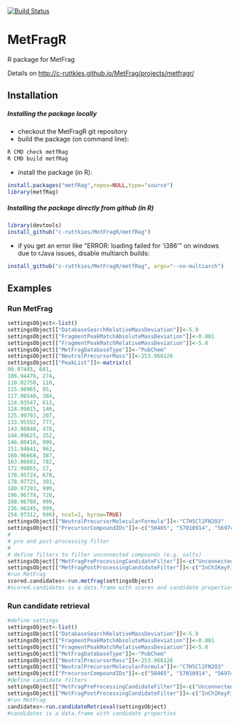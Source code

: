 [![Build
Status](https://travis-ci.org/c-ruttkies/MetFragR.svg?branch=master)](https://travis-ci.org/c-ruttkies/MetFragR)

MetFragR
========

R package for MetFrag

Details on http://c-ruttkies.github.io/MetFrag/projects/metfragr/

Installation
------------

##### Installing the package locally
- checkout the MetFragR git repository
- build the package (on command line): <br>
```bash
R CMD check metfRag
R CMD build metfRag
```
- install the package (in R): <br>
```R
install.packages("metfRag",repos=NULL,type="source")
library(metfRag)
```

##### Installing the package directly from github (in R)
```R
library(devtools)
install_github("c-ruttkies/MetFragR/metfRag")
```
- if you get an error like "ERROR: loading failed for 'i386'" on windows
due to rJava issues, disable multiarch builds:
```R
install_github("c-ruttkies/MetFragR/metfRag", args="--no-multiarch")
```

Examples
--------

### Run MetFrag
```R
settingsObject<-list()
settingsObject[["DatabaseSearchRelativeMassDeviation"]]<-5.0
settingsObject[["FragmentPeakMatchAbsoluteMassDeviation"]]<-0.001
settingsObject[["FragmentPeakMatchRelativeMassDeviation"]]<-5.0
settingsObject[["MetFragDatabaseType"]]<-"PubChem"
settingsObject[["NeutralPrecursorMass"]]<-253.966126
settingsObject[["PeakList"]]<-matrix(c(
90.97445, 681,
106.94476, 274,
110.02750, 110,
115.98965, 95,
117.98540, 384,
124.93547, 613,
124.99015, 146,
125.99793, 207,
133.95592, 777,
143.98846, 478,
144.99625, 352,
146.00410, 999,
151.94641, 962,
160.96668, 387,
163.00682, 782,
172.99055, 17,
178.95724, 678,
178.97725, 391,
180.97293, 999,
196.96778, 720,
208.96780, 999,
236.96245, 999,
254.97312, 999), ncol=2, byrow=TRUE)
settingsObject[["NeutralPrecursorMolecularFormula"]]<-"C7H5Cl2FN2O3"
settingsObject[["PrecursorCompoundIDs"]]<-c("50465", "57010914", "56974741", "88419651", "23354334")
#
# pre and post-processing filter
#
# define filters to filter unconnected compounds (e.g. salts)
settingsObject[["MetFragPreProcessingCandidateFilter"]]<-c("UnconnectedCompoundFilter","IsotopeFilter")
settingsObject[["MetFragPostProcessingCandidateFilter"]]<-c("InChIKeyFilter")
#run MetFrag
scored.candidates<-run.metfrag(settingsObject)
#scored.candidates is a data.frame with scores and candidate properties
```

### Run candidate retrieval

```R
#define settings
settingsObject<-list()
settingsObject[["DatabaseSearchRelativeMassDeviation"]]<-5.0
settingsObject[["FragmentPeakMatchAbsoluteMassDeviation"]]<-0.001
settingsObject[["FragmentPeakMatchRelativeMassDeviation"]]<-5.0
settingsObject[["MetFragDatabaseType"]]<-"PubChem"
settingsObject[["NeutralPrecursorMass"]]<-253.966126
settingsObject[["NeutralPrecursorMolecularFormula"]]<-"C7H5Cl2FN2O3"
settingsObject[["PrecursorCompoundIDs"]]<-c("50465", "57010914", "56974741", "88419651", "23354334")
#define candidate filters
settingsObject[["MetFragPreProcessingCandidateFilter"]]<-c("UnconnectedCompoundFilter","IsotopeFilter")
settingsObject[["MetFragPostProcessingCandidateFilter"]]<-c("InChIKeyFilter")
#run MetFrag
candidates<-run.candidateRetrieval(settingsObject)
#candidates is a data.frame with candidate properties
```
